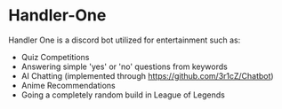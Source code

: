 # Handler-One

Handler One is a discord bot utilized for entertainment such as:
* Quiz Competitions
* Answering simple 'yes' or 'no' questions from keywords
* AI Chatting (implemented through https://github.com/3r1cZ/Chatbot)
* Anime Recommendations
* Going a completely random build in League of Legends
